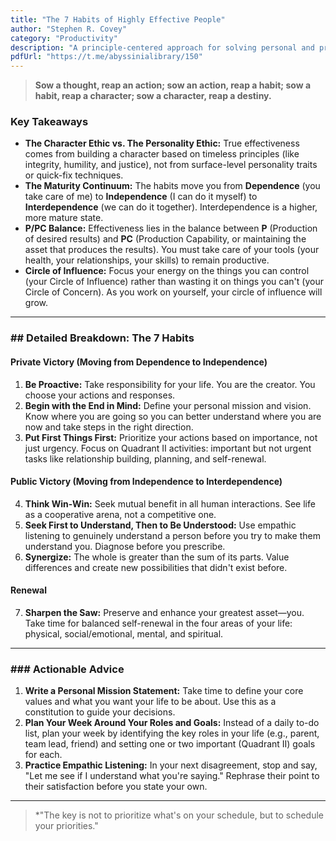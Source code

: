 ```yaml
---
title: "The 7 Habits of Highly Effective People"
author: "Stephen R. Covey"
category: "Productivity"
description: "A principle-centered approach for solving personal and professional problems."
pdfUrl: "https://t.me/abyssinialibrary/150"
---
```

> **Sow a thought, reap an action; sow an action, reap a habit; sow a habit, reap a character; sow a character, reap a destiny.**

### Key Takeaways

-   **The Character Ethic vs. The Personality Ethic:** True effectiveness comes from building a character based on timeless principles (like integrity, humility, and justice), not from surface-level personality traits or quick-fix techniques.
-   **The Maturity Continuum:** The habits move you from **Dependence** (you take care of me) to **Independence** (I can do it myself) to **Interdependence** (we can do it together). Interdependence is a higher, more mature state.
-   **P/PC Balance:** Effectiveness lies in the balance between **P** (Production of desired results) and **PC** (Production Capability, or maintaining the asset that produces the results). You must take care of your tools (your health, your relationships, your skills) to remain productive.
-   **Circle of Influence:** Focus your energy on the things you can control (your Circle of Influence) rather than wasting it on things you can't (your Circle of Concern). As you work on yourself, your circle of influence will grow.

---

### ## Detailed Breakdown: The 7 Habits

#### Private Victory (Moving from Dependence to Independence)
1.  **Be Proactive:** Take responsibility for your life. You are the creator. You choose your actions and responses.
2.  **Begin with the End in Mind:** Define your personal mission and vision. Know where you are going so you can better understand where you are now and take steps in the right direction.
3.  **Put First Things First:** Prioritize your actions based on importance, not just urgency. Focus on Quadrant II activities: important but not urgent tasks like relationship building, planning, and self-renewal.

#### Public Victory (Moving from Independence to Interdependence)
4.  **Think Win-Win:** Seek mutual benefit in all human interactions. See life as a cooperative arena, not a competitive one.
5.  **Seek First to Understand, Then to Be Understood:** Use empathic listening to genuinely understand a person before you try to make them understand you. Diagnose before you prescribe.
6.  **Synergize:** The whole is greater than the sum of its parts. Value differences and create new possibilities that didn't exist before.

#### Renewal
7.  **Sharpen the Saw:** Preserve and enhance your greatest asset—you. Take time for balanced self-renewal in the four areas of your life: physical, social/emotional, mental, and spiritual.

---

### ### Actionable Advice

1.  **Write a Personal Mission Statement:** Take time to define your core values and what you want your life to be about. Use this as a constitution to guide your decisions.
2.  **Plan Your Week Around Your Roles and Goals:** Instead of a daily to-do list, plan your week by identifying the key roles in your life (e.g., parent, team lead, friend) and setting one or two important (Quadrant II) goals for each.
3.  **Practice Empathic Listening:** In your next disagreement, stop and say, "Let me see if I understand what you're saying." Rephrase their point to their satisfaction before you state your own.

---

> *"The key is not to prioritize what's on your schedule, but to schedule your priorities."
